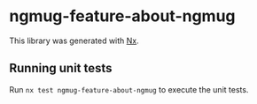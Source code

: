 # ngmug-feature-about-ngmug

This library was generated with [Nx](https://nx.dev).

## Running unit tests

Run `nx test ngmug-feature-about-ngmug` to execute the unit tests.
